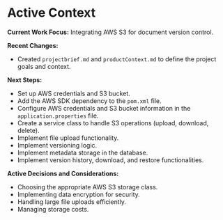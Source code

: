# Active Context

**Current Work Focus:** Integrating AWS S3 for document version control.

**Recent Changes:**

*   Created `projectbrief.md` and `productContext.md` to define the project goals and context.

**Next Steps:**

*   Set up AWS credentials and S3 bucket.
*   Add the AWS SDK dependency to the `pom.xml` file.
*   Configure AWS credentials and S3 bucket information in the `application.properties` file.
*   Create a service class to handle S3 operations (upload, download, delete).
*   Implement file upload functionality.
*   Implement versioning logic.
*   Implement metadata storage in the database.
*   Implement version history, download, and restore functionalities.

**Active Decisions and Considerations:**

*   Choosing the appropriate AWS S3 storage class.
*   Implementing data encryption for security.
*   Handling large file uploads efficiently.
*   Managing storage costs.

